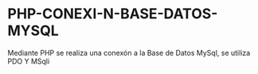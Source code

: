 # PHP-CONEXI-N-BASE-DATOS-MYSQL
Mediante PHP se realiza una conexón a la Base de Datos MySql, se utiliza PDO Y MSqli
